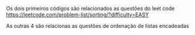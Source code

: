 Os dois primeiros códigos são relacionados as questões do leet code
https://leetcode.com/problem-list/sorting/?difficulty=EASY

As outras 4 são relacionas as questões de ordenação de listas encadeadas
